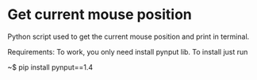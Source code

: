 # Get current mouse position

Python script used to get the current mouse position and print in terminal.

Requirements:
To work, you only need install pynput lib. To install just run

~$ pip install pynput==1.4
